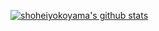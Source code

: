 [![shoheiyokoyama's github stats](https://github-readme-stats.vercel.app/api?username=shoheiyokoyama&count_private=true&theme=tokyonight)](https://github.com/anuraghazra/github-readme-stats)
